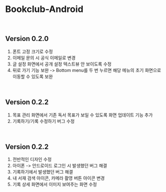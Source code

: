 # Bookclub-Android
<br>

## Version 0.2.0
1. 폰트 고정 크기로 수정
2. 이메일 문의 시 공식 이메일로 변경
3. 글 설정 화면에서 공개 설정 텍스트뷰 안 보이도록 수정
4. 뒤로 가기 기능 보완 -> Bottom menu를 두 번 누르면 해당 메뉴의 초기 화면으로 이동할 수 있도록 보완
<br>

## Version 0.2.2
1. 목표 관리 화면에서 기존 독서 목표가 보일 수 있도록 화면 업데이트 기능 추가
2. 기록하기/기록 수정하기 버그 수정  
<br>

## Version 0.2.2
1. 전반적인 디자인 수정  
2. 아이폰 -> 안드로이드 로그인 시 발생했던 버그 해결  
3. 기록하기에서 발생했던 버그 해결  
4. 내 서재 검색 아이콘, 카메라 촬영 버튼 아이콘 변경  
5. 기록 상세 화면에서 이미지 보여주는 화면 수정  
